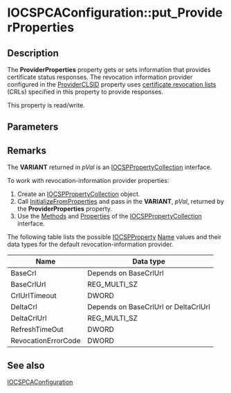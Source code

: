 # IOCSPCAConfiguration::put_ProviderProperties

## Description

The **ProviderProperties** property gets or sets information that provides certificate status responses. The revocation information provider configured in the [ProviderCLSID](https://learn.microsoft.com/windows/desktop/api/certadm/nf-certadm-iocspcaconfiguration-get_providerclsid) property uses [certificate revocation lists](https://learn.microsoft.com/windows/desktop/SecGloss/c-gly) (CRLs) specified in this property to provide responses.

This property is read/write.

## Parameters

## Remarks

The **VARIANT** returned in *pVal* is an [IOCSPPropertyCollection](https://learn.microsoft.com/windows/desktop/api/certadm/nn-certadm-iocsppropertycollection) interface.

To work with revocation-information provider properties:

1. Create an [IOCSPPropertyCollection](https://learn.microsoft.com/windows/desktop/api/certadm/nn-certadm-iocsppropertycollection) object.
2. Call [InitializeFromProperties](https://learn.microsoft.com/windows/desktop/api/certadm/nf-certadm-iocsppropertycollection-initializefromproperties) and pass in the **VARIANT**, *pVal*, returned by the **ProviderProperties** property.
3. Use the [Methods](https://learn.microsoft.com/windows/desktop/SecCrypto/methods-of-iocsppropertycollection) and [Properties](https://learn.microsoft.com/windows/desktop/SecCrypto/properties-of-iocsppropertycollection) of the [IOCSPPropertyCollection](https://learn.microsoft.com/windows/desktop/api/certadm/nn-certadm-iocsppropertycollection) interface.

The following table lists the possible [IOCSPProperty](https://learn.microsoft.com/windows/desktop/api/certadm/nn-certadm-iocspproperty) [Name](https://learn.microsoft.com/windows/desktop/api/certadm/nf-certadm-iocspproperty-get_name) values and their data types for the default revocation-information provider.

| Name | Data type |
| --- | --- |
| BaseCrl | Depends on BaseCrlUrl |
| BaseCrlUrl | REG_MULTI_SZ |
| CrlUrlTimeout | DWORD |
| DeltaCrl | Depends on BaseCrlUrl or DeltaCrlUrl |
| DeltaCrlUrl | REG_MULTI_SZ |
| RefreshTimeOut | DWORD |
| RevocationErrorCode | DWORD |

## See also

[IOCSPCAConfiguration](https://learn.microsoft.com/windows/desktop/api/certadm/nn-certadm-iocspcaconfiguration)